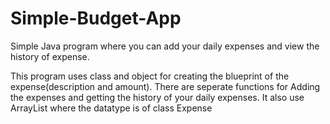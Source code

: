 # Simple-Budget-App
Simple Java program where you can add your daily expenses and view the history of expense.

This program uses class and object for creating the blueprint of the expense(description and amount).
There are seperate functions for Adding the expenses and getting the history of your daily expenses.
It also use ArrayList where the datatype is of class Expense
